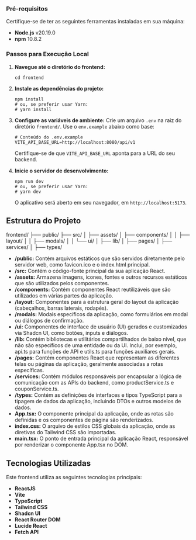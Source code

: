 ### Pré-requisitos

Certifique-se de ter as seguintes ferramentas instaladas em sua máquina:

- **Node.js** v20.19.0
- **npm** 10.8.2

### Passos para Execução Local

1.  **Navegue até o diretório do frontend:**

    ```
    cd frontend
    ```

2.  **Instale as dependências do projeto:**
    ```
    npm install
    # ou, se preferir usar Yarn:
    # yarn install
    ```
3.  **Configure as variáveis de ambiente:**
    Crie um arquivo `.env` na raiz do diretório `frontend/`.
    Use o `env.example` abaixo como base:

    ```
    # Conteúdo do .env.example
    VITE_API_BASE_URL=http://localhost:8080/api/v1
    ```

    Certifique-se de que `VITE_API_BASE_URL` aponta para a URL do seu backend.

4.  **Inicie o servidor de desenvolvimento:**

    ```
    npm run dev
    # ou, se preferir usar Yarn:
    # yarn dev
    ```

    O aplicativo será aberto em seu navegador, em `http://localhost:5173`.

## Estrutura do Projeto

frontend/
├── public/
├── src/
│ ├── assets/
│ ├── components/
│ │ ├── layout/
│ │ ├── modals/
│ │ └── ui/
│ ├── lib/
│ ├── pages/
│ ├── services/
│ ├── types/

- **/public:** Contém arquivos estáticos que são servidos diretamente pelo servidor web, como favicon.ico e o index.html principal.
- **/src:** Contém o código-fonte principal da sua aplicação React.
- **/assets:** Armazena imagens, ícones, fontes e outros recursos estáticos que são utilizados pelos componentes.
- **/components:** Contém componentes React reutilizáveis que são utilizados em várias partes da aplicação.
- **/layout:** Componentes para a estrutura geral do layout da aplicação (cabeçalhos, barras laterais, rodapés).
- **/modals:** Modais específicos da aplicação, como formulários em modal ou diálogos de confirmação.
- **/ui:** Componentes de interface de usuário (UI) gerados e customizados via Shadcn UI, como botões, inputs e diálogos.
- **/lib:** Contém bibliotecas e utilitários compartilhados de baixo nível, que não são específicos de uma entidade ou da UI. Inclui, por exemplo, api.ts para funções de API e utils.ts para funções auxiliares gerais.
- **/pages:** Contém componentes React que representam as diferentes telas ou páginas da aplicação, geralmente associadas a rotas específicas.
- **/services:** Contém módulos responsáveis por encapsular a lógica de comunicação com as APIs do backend, como productService.ts e couponService.ts.
- **/types:** Contém as definições de interfaces e tipos TypeScript para a tipagem de dados da aplicação, incluindo DTOs e outros modelos de dados.
- **App.tsx:** O componente principal da aplicação, onde as rotas são definidas e os componentes de página são renderizados.
- **index.css:** O arquivo de estilos CSS globais da aplicação, onde as diretivas do Tailwind CSS são importadas.
- **main.tsx:** O ponto de entrada principal da aplicação React, responsável por renderizar o componente App.tsx no DOM.

## Tecnologias Utilizadas

Este frontend utiliza as seguintes tecnologias principais:

- **ReactJS**
- **Vite**
- **TypeScript**
- **Tailwind CSS**
- **Shadcn UI**
- **React Router DOM**
- **Lucide React**
- **Fetch API**
